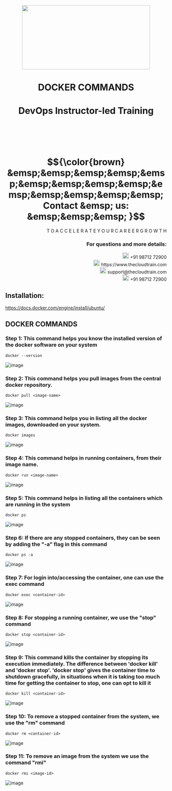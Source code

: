 <div align="center">
<img src=https://static.wixstatic.com/media/1c706c_a5df0ad56f894928bf858a74ba744b32~mv2.png/v1/fit/w_2500,h_1330,al_c/1c706c_a5df0ad56f894928bf858a74ba744b32~mv2.png width="400" height="200">
 </div>

# <div align="center"> DOCKER COMMANDS </p>

# <div align="center"> DevOps Instructor-led Training </div>

<br />

<br />

<br />

<br />

# $${\color{brown} &emsp;&emsp;&emsp;&emsp;&emsp;&emsp;&emsp;&emsp;&emsp;&emsp;&emsp;&emsp;&emsp;&emsp; Contact &emsp; us: &emsp;&emsp;&emsp; }$$

<div align="right"> T O A C C E L E R A T E Y O U R C A R E E R G R O W T H </div>

### <div align="right"> For questions and more details: </div>

<div align="right"> <img src=https://w7.pngwing.com/pngs/759/922/png-transparent-telephone-logo-iphone-telephone-call-smartphone-phone-electronics-text-trademark-thumbnail.png width="20" height="20"> +91 98712 72900 </div>

<div align="right"> <img src=https://pbs.twimg.com/profile_images/1450734615946219520/jmBHQRRa_400x400.jpg width="20" height="20"> https://www.thecloudtrain.com </div>

<div align="right"> <img src=https://icons.iconarchive.com/icons/martz90/circle/512/email-icon.png width="20" height="20"> support@thecloudtrain.com </div>

<div align="right"> <img src=https://png.pngtree.com/png-vector/20221018/ourmid/pngtree-whatsapp-icon-png-image_6315990.png width="20" height="20"> +91 98712 72900 </div>

## Installation:

https://docs.docker.com/engine/install/ubuntu/

## DOCKER COMMANDS

### Step 1: This command helps you know the installed version of the docker software on your system

`docker --version`

![image](https://user-images.githubusercontent.com/37858762/235539910-2b8af734-9840-4adc-b853-a7be12c9eb85.png)

### Step 2: This command helps you pull images from the central docker repository.

`docker pull <image-name>`

![image](https://user-images.githubusercontent.com/37858762/235539951-2e1db83f-f3b6-4bac-b8b2-30309305ac63.png)

### Step 3: This command helps you in listing all the docker images, downloaded on your system.

`docker images`

![image](https://user-images.githubusercontent.com/37858762/235539980-d3cce23b-b6e1-4bb2-a892-7731139495c7.png)

### Step 4: This command helps in running containers, from their image name.

`docker run <image-name>`

![image](https://user-images.githubusercontent.com/37858762/235540001-3d07ab13-d1f1-4730-8277-5c1ed9a19192.png)

### Step 5: This command helps in listing all the containers which are running in the system

`docker ps`

![image](https://user-images.githubusercontent.com/37858762/235540019-d9587944-282f-4431-8c58-c24aa8f2d548.png)

### Step 6: If there are any stopped containers, they can be seen by adding the "-a" flag in this command

`docker ps -a`

![image](https://user-images.githubusercontent.com/37858762/235540037-0ae759f6-07b8-4474-9e78-20276dedfe18.png)

### Step 7: For login into/accessing the container, one can use the exec command

`docker exec <container-id>`

![image](https://user-images.githubusercontent.com/37858762/235540055-b7fc47b8-7ab5-434a-a298-8df89811aefb.png)

### Step 8: For stopping a running container, we use the "stop" command

`docker stop <container-id>`

![image](https://user-images.githubusercontent.com/37858762/235540083-c0dd2446-32fb-484b-aac4-54ad3c460c52.png)

### Step 9: This command kills the container by stopping its execution immediately. The difference between 'docker kill' and 'docker stop'. 'docker stop' gives the container time to shutdown gracefully, in situations when it is taking too much time for getting the container to stop, one can opt to kill it

`docker kill <container-id>`

![image](https://user-images.githubusercontent.com/37858762/235540101-7ef07d6f-c48d-4690-999a-7f03aa81272d.png)

### Step 10: To remove a stopped container from the system, we use the "rm" command

`docker rm <container-id>`

![image](https://user-images.githubusercontent.com/37858762/235540133-b1883405-bdbc-4cd1-93fe-cfb52f1b34a0.png)

### Step 11: To remove an image from the system we use the command "rmi"

`docker rmi <image-id>`

![image](https://user-images.githubusercontent.com/37858762/235540142-9f09a6d3-4694-4af4-9cfa-68c3cfa3d94b.png)
